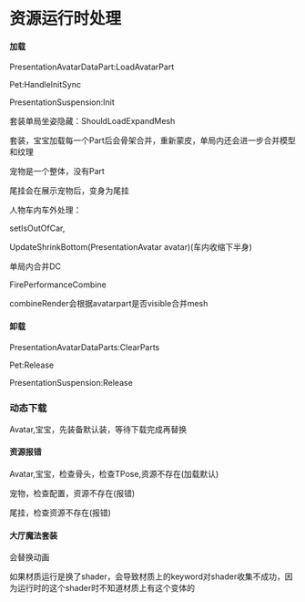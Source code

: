 # 资源运行时处理

#### 加载

PresentationAvatarDataPart:LoadAvatarPart

Pet:HandleInitSync

PresentationSuspension:Init

套装单局坐姿隐藏：ShouldLoadExpandMesh

套装，宝宝加载每一个Part后会骨架合并，重新蒙皮，单局内还会进一步合并模型和纹理

宠物是一个整体，没有Part

尾挂会在展示宠物后，变身为尾挂

人物车内车外处理：

setIsOutOfCar,  

UpdateShrinkBottom\(PresentationAvatar avatar\)\(车内收缩下半身\)

单局内合并DC

FirePerformanceCombine

combineRender会根据avatarpart是否visible合并mesh

#### 卸载

PresentationAvatarDataParts:ClearParts

Pet:Release

PresentationSuspension:Release

### 动态下载

Avatar,宝宝，先装备默认装，等待下载完成再替换

#### 资源报错

Avatar,宝宝，检查骨头，检查TPose,资源不存在\(加载默认\)

宠物，检查配置，资源不存在\(报错\)

尾挂，检查资源不存在\(报错\)

#### 大厅魔法套装

会替换动画

如果材质运行是换了shader，会导致材质上的keyword对shader收集不成功，因为运行时的这个shader时不知道材质上有这个变体的

